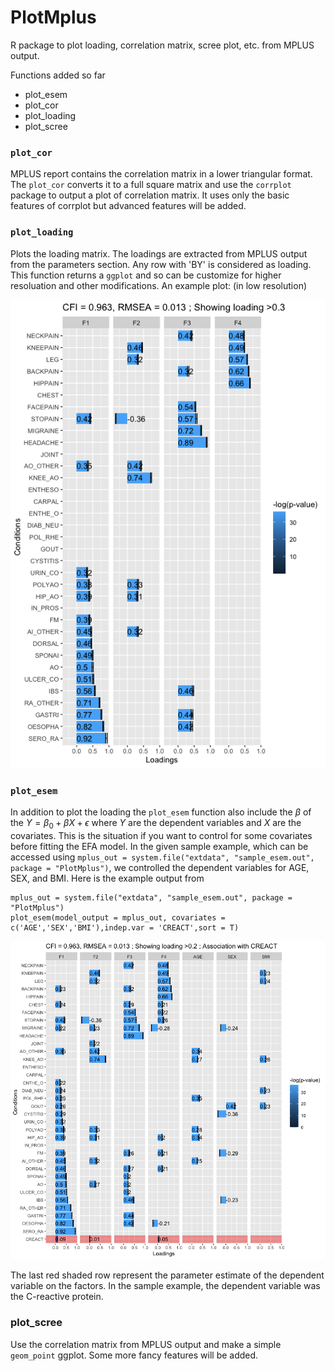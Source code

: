 # PlotMplus
R package to plot loading, correlation matrix, scree plot, etc. from MPLUS output. 

Functions added so far

* plot_esem
* plot_cor
* plot_loading
* plot_scree

### `plot_cor`
MPLUS report contains the correlation matrix in a lower triangular format. The `plot_cor` converts it to a full square matrix and use the `corrplot` package to output a plot of correlation matrix.
It uses only the basic features of corrplot but advanced features will be added. 

### `plot_loading`
Plots the loading matrix. The loadings are extracted from MPLUS output from the parameters section. Any row with 'BY' is considered as loading. This function returns a `ggplot` and so can be customize for higher resoluation and other modifications. An example plot: (in low resolution)

![](inst/extdata/loading_example.png)

### `plot_esem`

In addition to plot the loading the `plot_esem` function also include the $\beta$ of the $Y=\beta_0 + \beta X + \epsilon$ where $Y$ are the dependent variables and $X$ are the covariates. This is the situation if you want to control for some covariates before fitting the EFA model. In the given sample example, which can be accessed using `mplus_out = system.file("extdata", "sample_esem.out", package = "PlotMplus")`, we controlled the dependent variables for AGE, SEX, and BMI. Here is the example output from 

```
mplus_out = system.file("extdata", "sample_esem.out", package = "PlotMplus")
plot_esem(model_output = mplus_out, covariates = c('AGE','SEX','BMI'),indep.var = 'CREACT',sort = T)
```

![](inst/extdata/esem_example.png)

The last red shaded row represent the parameter estimate of the dependent variable on the factors. In the sample example, the dependent variable was the C-reactive protein. 

### plot_scree

Use the correlation matrix from MPLUS output and make a simple `geom_point` ggplot. Some more fancy features will be added. 

